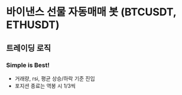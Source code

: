 # 바이낸스 선물 자동매매 봇 (BTCUSDT, ETHUSDT)

## 트레이딩 로직

### Simple is Best!

- 거래량, rsi, 평균 상승/하락 기준 진입
- 포지션 종료는 역봉 시 1/3씩
